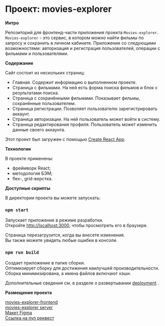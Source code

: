 # Проект: movies-explorer

**Интро**

Репозиторий для фронтенд-части приложения проекта `Movies-explorer`.
`Movies-explorer` - это сервис, в котором можно найти фильмы по запросу и
сохранить в личном кабинете.
Приложениe со следующими возможностями:
авторизация и регистрация пользователей, операции с фильмами и пользователями.

**Содержание**

Сайт состоит из нескольких страниц:

* Главная. Содержит информацию о выполненном проекте.
* Страница с фильмами. На ней есть форма поиска фильмов и блок с результатами поиска.
* Страница с сохранёнными фильмами. Показывает фильмы, сохранённые пользователем.
* Страница регистрации. Позволяет пользователю зарегистрировать аккаунт.
* Страница авторизации. На ней пользователь может войти в систему.
* Страница редактирования профиля. Пользователь может изменить данные своего аккаунта.

Этот проект был загружен с помощью [Create React App](https://github.com/facebook/create-react-app).


**Технологии**

В проекте применены:
* фреймворк React;
* методология БЭМ;
* flex-, grid-верстка.


**Доступные скрипты**

В директории проекта вы можете запускать:

### `npm start`

Запускает приложение в режиме разработки.\
Откройте [http://localhost:3000](http://localhost:3000), чтобы просмотреть его в браузере.

Страница перезагрузится, когда вы внесете изменения.\
Вы также можете увидеть любые ошибки в консоли.

### `npm run build`

Создает приложение в папке сборки.\
Оптимизирует сборку для достижения наилучшей производительности.
Сборка минимизирована, а имена файлов включают хэши.

Дополнительные сведения см. в разделе о развертывании [deployment](https://facebook.github.io/create-react-app/docs/deployment) .

**Размещение проекта**

[movies-explorer-frontend](http://pivovarova.diploma.nomoredomains.xyz/) \
[movies-explorer server](http://api.pivovarova.diploma.nomoredomains.xyz/) \
[Макет Figma](https://www.figma.com/file/29ycWLyVEeDco7sjOZlq82/Diploma-(Copy)?node-id=891%3A3857) \
[Ссылка на пул реквест](https://github.com/SvetlanaPivovarova/movies-explorer-frontend/pull/2)